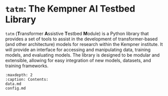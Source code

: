 <!-- .. tatm documentation master file, created by
   sphinx-quickstart on Thu Aug 15 14:58:28 2024.
   You can adapt this file completely to your liking, but it should at least
   contain the root `toctree` directive. -->

# `tatm`: The Kempner AI Testbed Library

`tatm` (**T**ransformer **A**ssistive **T**estbed **M**odule) is a Python library that provides a set of tools to assist in the development of 
transformer-based (and other architecture) models for research within the Kempner institute. It will provide an interface for accessing and 
manipulating data, training models, and evaluating models. The library is designed to be modular and extensible, allowing for easy integration 
of new models, datasets, and training frameworks.


```{toctree}
:maxdepth: 2
:caption: Contents:
data.md
config.md
```

